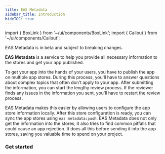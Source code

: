 ```yaml
---
title: EAS Metadata
sidebar_title: Introduction
hideTOC: true
---
```


import { BoxLink } from '~/ui/components/BoxLink';
import { Callout } from '~/ui/components/Callout';

<Callout type="warning">
  EAS Metadata is in beta and subject to breaking changes.
</Callout>
<br />

**EAS Metadata** is a service to help you provide all necessary information to the stores and get your app published.

To get your app into the hands of your users, you have to publish the app on multiple app stores. During this process, you'll have to answer questions about complex topics that often don't apply to your app. After submitting the information, you can start the lengthy review process. If the reviewer finds any issues in the information you sent, you'll have to restart the review process.

EAS Metadata makes this easier by allowing users to configure the app store information locally. After this store configuration is ready, you can sync the app stores using `eas metadata:push`. EAS Metadata does not only get the information into the stores; it also tries to find common pitfalls that could cause an app rejection. It does all this before sending it into the app stores, saving you valuable time to spend on your project.

### Get started

<BoxLink title="Getting started" href="/eas-metadata/getting-started" description="Configure EAS Metadata from scratch, or use an existing app to generate the store config." />
